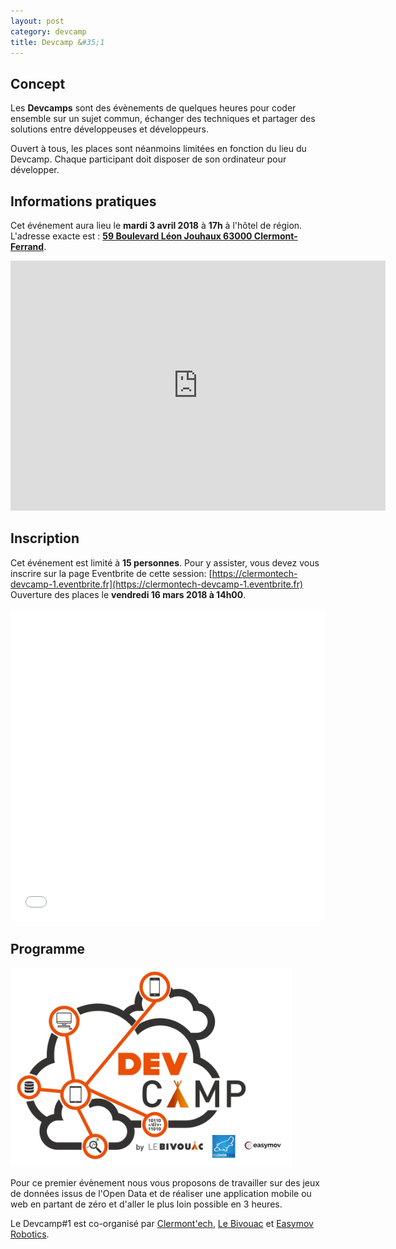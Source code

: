 ```yaml
---
layout: post
category: devcamp
title: Devcamp &#35;1
---
```


## Concept

Les **Devcamps** sont des évènements de quelques heures pour coder ensemble sur un
sujet commun, échanger des techniques et partager des solutions entre développeuses et
développeurs.

Ouvert à tous, les places sont néanmoins limitées en fonction du lieu du Devcamp.
Chaque participant doit disposer de son ordinateur pour développer.

## Informations pratiques

Cet événement aura lieu le **mardi 3 avril 2018** à **17h** à l'hôtel de région. L'adresse
exacte est : [**59 Boulevard Léon Jouhaux 63000 Clermont-Ferrand**](http://osm.org/go/0AkOKx_14--).

<iframe width="600" height="400" frameborder="0" scrolling="no" marginheight="0" marginwidth="0" src="https://www.openstreetmap.org/export/embed.html?bbox=3.1138730049133305%2C45.79396934299903%2C3.117982149124146%2C45.79611996814522&amp;layer=mapnik&amp;marker=45.7950446659467%2C3.115927577018738" style="border: none"></iframe>

## Inscription

Cet événement est limité à **15 personnes**.  Pour y assister, vous devez vous
inscrire sur la page Eventbrite de cette session: [https://clermontech-devcamp-1.eventbrite.fr](https://clermontech-devcamp-1.eventbrite.fr)
Ouverture des places le **vendredi 16 mars 2018 à 14h00**.


<iframe src="//eventbrite.fr/tickets-external?eid=44144789253&ref=etckt" frameborder="0" height="500" width="100%" vspace="0" hspace="0" marginheight="5" marginwidth="5" scrolling="auto" allowtransparency="true"></iframe>


## Programme

<img src="/images/devcamp/devcamp1.png" alt="devcamp#1" width="450px">

Pour ce premier évènement nous vous proposons de travailler sur des jeux de données
issus de l'Open Data et de réaliser une application mobile ou web en partant de zéro
et d'aller le plus loin possible en 3 heures.

Le Devcamp#1 est co-organisé par [Clermont'ech](http://clermontech.org),
[Le Bivouac](http://www.lebivouac.com/) et [Easymov Robotics](http://easymov.fr/).
